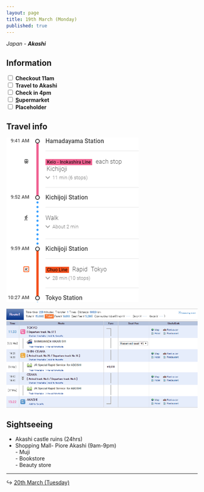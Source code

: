 ```yaml
---
layout: page
title: 19th March (Monday)
published: true
---
```


*Japan - **Akashi***

## Information

<div><input class="box" type="checkbox" name="191" /><label type="text" class="strikethrough"> <b>Checkout 11am</b></label><br /><input class="box" type="checkbox" name="192" /><label type="text" class="strikethrough"> <b>Travel to Akashi</b></label><br /><input class="box" type="checkbox" name="193" /><label type="text" class="strikethrough"> <b>Check in 4pm</b></label><br /><input class="box" type="checkbox" name="194" /><label type="text" class="strikethrough"> <b><a href="https://www.google.com.au/maps/dir/%E6%88%90%E5%9F%8E%E7%9F%B3%E4%BA%95+%E3%83%94%E3%82%AA%E3%83%AC%E6%98%8E%E7%9F%B3%E5%BA%97+%E3%80%92673-0891+%E3%83%94%E3%82%AA%E3%83%AC+%E6%98%8E%E7%9F%B3+%E6%9D%B1%E9%A4%A8+1+%E9%9A%8E,+1+Chome-1-23+%C5%8Cakashich%C5%8D,+Akashi-shi,+Hy%C5%8Dgo-ken+673-0891,+Japan/673-0886,+Japan/@34.6484235,134.9941581,19z/data=!3m1!4b1!4m14!4m13!1m5!1m1!1s0x3554d4b64a0ac9f9:0x86d881c96fd4a1fc!2m2!1d134.9932251!2d34.6489801!1m5!1m1!1s0x3554d4b66ee7f2e1:0xa0c510d6889459e2!2m2!1d134.9962114!2d34.6478646!3e3">S</a>upermarket</b></label><br /><input class="box" type="checkbox" name="195" /><label type="text" class="strikethrough"> <b>Placeholder</b></label></div>

## Travel info

![](/uploads/versions/hamatotokyo---x----349-432x---.PNG)

![](/uploads/versions/tokyotoakashi---x----872-449x---.PNG)

## Sightseeing

* Akashi castle ruins (24hrs)
* Shopping Mall- Piore Akashi (9am-9pm)<br>- Muji<br>- Bookstore<br>- Beauty store

---

↪ [20th March (Tuesday)](/days/week2/20mar)